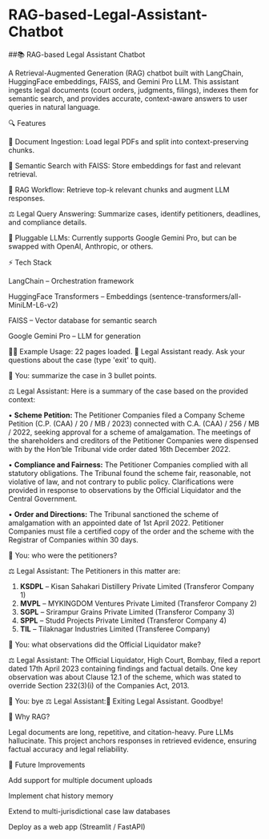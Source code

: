 # RAG-based-Legal-Assistant-Chatbot

##📚 RAG-based Legal Assistant Chatbot

A Retrieval-Augmented Generation (RAG) chatbot built with LangChain, HuggingFace embeddings, FAISS, and Gemini Pro LLM.
This assistant ingests legal documents (court orders, judgments, filings), indexes them for semantic search, and provides accurate, context-aware answers to user queries in natural language.

🔍 Features

📄 Document Ingestion: Load legal PDFs and split into context-preserving chunks.

🧠 Semantic Search with FAISS: Store embeddings for fast and relevant retrieval.

🤖 RAG Workflow: Retrieve top-k relevant chunks and augment LLM responses.

⚖️ Legal Query Answering: Summarize cases, identify petitioners, deadlines, and compliance details.

🔑 Pluggable LLMs: Currently supports Google Gemini Pro, but can be swapped with OpenAI, Anthropic, or others.

⚡ Tech Stack

LangChain
 – Orchestration framework

HuggingFace Transformers
 – Embeddings (sentence-transformers/all-MiniLM-L6-v2)

FAISS
 – Vector database for semantic search

Google Gemini Pro
 – LLM for generation

 🧑‍⚖️ Example Usage:
 22 pages loaded. 💼 Legal Assistant ready. Ask your questions about the case (type 'exit' to quit).

👤 You: summarize the case in 3 bullet points.

⚖️ Legal Assistant:
Here is a summary of the case based on the provided context:

• **Scheme Petition:** The Petitioner Companies filed a Company Scheme Petition (C.P. (CAA) / 20 / MB / 2023) connected with C.A. (CAA) / 256 / MB / 2022, seeking approval for a scheme of amalgamation. The meetings of the shareholders and creditors of the Petitioner Companies were dispensed with by the Hon’ble Tribunal vide order dated 16th December 2022.

• **Compliance and Fairness:** The Petitioner Companies complied with all statutory obligations. The Tribunal found the scheme fair, reasonable, not violative of law, and not contrary to public policy. Clarifications were provided in response to observations by the Official Liquidator and the Central Government.

• **Order and Directions:** The Tribunal sanctioned the scheme of amalgamation with an appointed date of 1st April 2022. Petitioner Companies must file a certified copy of the order and the scheme with the Registrar of Companies within 30 days.

👤 You: who were the petitioners?

⚖️ Legal Assistant:
The Petitioners in this matter are:

1. **KSDPL** – Kisan Sahakari Distillery Private Limited (Transferor Company 1)
2. **MVPL** – MYKINGDOM Ventures Private Limited (Transferor Company 2)
3. **SGPL** – Srirampur Grains Private Limited (Transferor Company 3)
4. **SPPL** – Studd Projects Private Limited (Transferor Company 4)
5. **TIL** – Tilaknagar Industries Limited (Transferee Company)

👤 You: what observations did the Official Liquidator make?

⚖️ Legal Assistant:
The Official Liquidator, High Court, Bombay, filed a report dated 17th April 2023 containing findings and factual details. One key observation was about Clause 12.1 of the scheme, which was stated to override Section 232(3)(i) of the Companies Act, 2013.

👤 You: bye 
⚖️ Legal Assistant:👋 Exiting Legal Assistant. Goodbye!

 🎯 Why RAG?

Legal documents are long, repetitive, and citation-heavy. Pure LLMs hallucinate.
This project anchors responses in retrieved evidence, ensuring factual accuracy and legal reliability.

🌟 Future Improvements

Add support for multiple document uploads

Implement chat history memory

Extend to multi-jurisdictional case law databases

Deploy as a web app (Streamlit / FastAPI)
